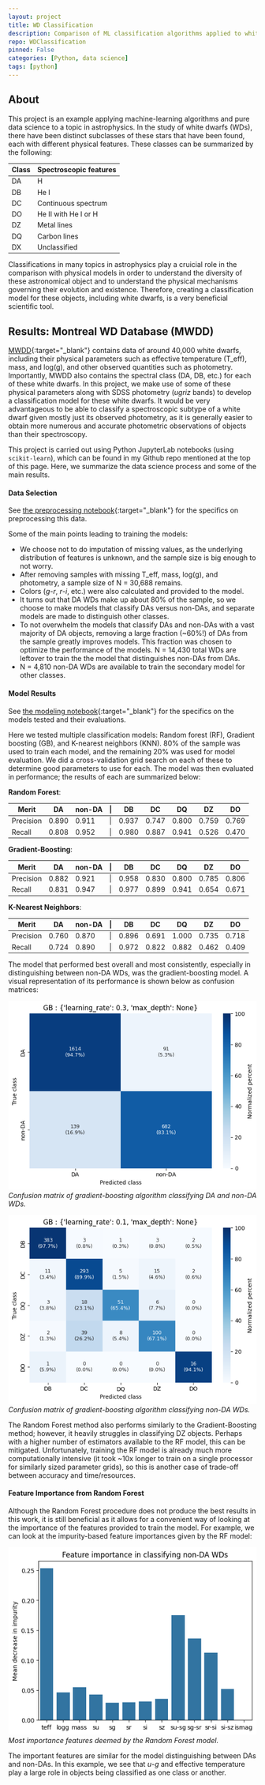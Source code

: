 ```yaml
---
layout: project
title: WD Classification
description: Comparison of ML classification algorithms applied to white dwarfs.
repo: WDClassification
pinned: False
categories: [Python, data science]
tags: [python]
---
```


## About

This project is an example applying machine-learning algorithms and pure data
science to a topic in astrophysics. In the study of white dwarfs (WDs), there
have been distinct subclasses of these stars that have been found, each with
different physical features. These classes can be summarized by the following:

| Class | Spectroscopic features |
| ----- | ---------------------- |
| DA    | H                      |
| DB    | He I                   |
| DC    | Continuous spectrum    |
| DO    | He II with He I or H   |
| DZ    | Metal lines            |
| DQ    | Carbon lines           |
| DX    | Unclassified           |

Classifications in many topics in astrophysics play a cruicial role in the
comparison with physical models in order to understand the diversity of these
astronomical object and to understand the physical mechanisms governing their
evolution and existence. Therefore, creating a classification model for these
objects, including white dwarfs, is a very beneficial scientific tool.


## Results: Montreal WD Database (MWDD)

[MWDD](https://www.montrealwhitedwarfdatabase.org){:target="_blank"}
contains data of around 40,000 white dwarfs, including their physical
parameters such as effective temperature (T_eff), mass, and log(g), and other
observed quantities such as photometry. Importantly, MWDD also contains the
spectral class (DA, DB, etc.) for each of these white dwarfs. In this project,
we make use of some of these physical parameters along with SDSS photometry
(*ugriz* bands) to develop a classification model for these white dwarfs. It
would be very advantageous to be able to classify a spectroscopic subtype of a
white dwarf given mostly just its observed photometry, as it is generally
easier to obtain more numerous and accurate photometric observations of objects
than their spectroscopy.

This project is carried out using Python JupyterLab notebooks (using
`scikit-learn`), which can be found in my Github repo mentioned at the top of
this page. Here, we summarize the data science process and some of the main
results.

#### Data Selection

See
[the preprocessing notebook](https://github.com/anthonyburrow/WDClassification/blob/master/MWDD/Preprocess.ipynb){:target="_blank"}
for the specifics on preprocessing this data.

Some of the main points leading to training the models:
* We choose not to do imputation of missing values, as the underlying
distribution of features is unknown, and the sample size is big enough to not
worry.
* After removing samples with missing T_eff, mass, log(g), and photometry, a
sample size of N = 30,688 remains.
* Colors (*g*-*r*, *r*-*i*, etc.) were also calculated and provided to the
model.
* It turns out that DA WDs make up about 80% of the sample, so we choose to
make models that classify DAs versus non-DAs, and separate models are made to
distinguish other classes.
* To not overwhelm the models that classify DAs and non-DAs with a vast
majority of DA objects, removing a large fraction (~60%!) of DAs from the
sample greatly improves models. This fraction was chosen to optimize the
performance of the models. N = 14,430 total WDs are leftover to train the the
model that distinguishes non-DAs from DAs.
* N = 4,810 non-DA WDs are available to train the secondary model for other
classes.

#### Model Results

See
[the modeling notebook](https://github.com/anthonyburrow/WDClassification/blob/master/MWDD/Modeling.ipynb){:target="_blank"}
for the specifics on the models tested and their evaluations.

Here we tested multiple classification models: Random forest (RF), Gradient
boosting (GB), and K-nearest neighbors (KNN). 80% of the sample was used to
train each model, and the remaining 20% was used for model evaluation. We did a
cross-validation grid search on each of these to determine good parameters to
use for each. The model was then evaluated in performance; the results of each
are summarized below:

**Random Forest**:

| Merit     | DA    | non-DA |&#124;| DB    | DC    | DQ    | DZ    | DO    |
| --------- | ----- | ------ | ---- | ----- | ----- | ----- | ----- | ----- |
| Precision | 0.890 | 0.911  |&#124;| 0.937 | 0.747 | 0.800 | 0.759 | 0.769 |
| Recall    | 0.808 | 0.952  |&#124;| 0.980 | 0.887 | 0.941 | 0.526 | 0.470 |

**Gradient-Boosting**:

| Merit     | DA    | non-DA |&#124;| DB    | DC    | DQ    | DZ    | DO    |
| --------- | ----- | ------ | ---- | ----- | ----- | ----- | ----- | ----- |
| Precision | 0.882 | 0.921  |&#124;| 0.958 | 0.830 | 0.800 | 0.785 | 0.806 |
| Recall    | 0.831 | 0.947  |&#124;| 0.977 | 0.899 | 0.941 | 0.654 | 0.671 |

**K-Nearest Neighbors**:

| Merit     | DA    | non-DA |&#124;| DB    | DC    | DQ    | DZ    | DO    |
| --------- | ----- | ------ | ---- | ----- | ----- | ----- | ----- | ----- |
| Precision | 0.760 | 0.870  |&#124;| 0.896 | 0.691 | 1.000 | 0.735 | 0.718 |
| Recall    | 0.724 | 0.890  |&#124;| 0.972 | 0.822 | 0.882 | 0.462 | 0.409 |

The model that performed best overall and most consistently, especially in
distinguishing between non-DA WDs, was the gradient-boosting model. A visual
representation of its performance is shown below as confusion matrices:

![Desktop View](assets/img/projects/WDClassification_GB1.png)
_Confusion matrix of gradient-boosting algorithm classifying DA and non-DA WDs._

![Desktop View](assets/img/projects/WDClassification_GB2.png)
_Confusion matrix of gradient-boosting algorithm classifying non-DA WDs._

The Random Forest method also performs similarly to the Gradient-Boosting
method; however, it heavily struggles in classifying DZ objects. Perhaps with a
higher number of estimators available to the RF model, this can be mitigated.
Unfortunately, training the RF model is already much more computationally
intensive (it took ~10x longer to train on a single processor for similarly
sized parameter grids), so this is another case of trade-off between accuracy
and time/resources.


#### Feature Importance from Random Forest

Although the Random Forest procedure does not produce the best results in this
work, it is still beneficial as it allows for a convenient way of looking at
the importance of the features provided to train the model. For example, we can
look at the impurity-based feature importances given by the RF model:

![Desktop View](assets/img/projects/WDClassification_Importances.png)
_Most importance features deemed by the Random Forest model._

The important features are similar for the model distinguishing between DAs and
non-DAs. In this example, we see that *u*-*g* and effective temperature play a
large role in objects being classified as one class or another.

